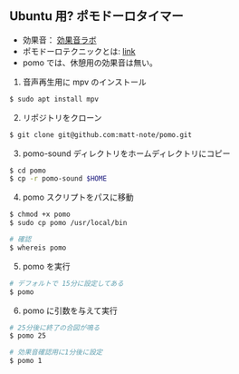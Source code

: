 ## Ubuntu 用? ポモドーロタイマー
* 効果音： [効果音ラボ](https://soundeffect-lab.info/)
* ポモドーロテクニックとは: [link](http://d.hatena.ne.jp/keyword/%A5%DD%A5%E2%A5%C9%A1%BC%A5%ED%A5%C6%A5%AF%A5%CB%A5%C3%A5%AF)
* pomo では、休憩用の効果音は無い。  


1. 音声再生用に mpv のインストール
```bash
$ sudo apt install mpv
```

2. リポジトリをクローン
```bash
$ git clone git@github.com:matt-note/pomo.git
```

3. pomo-sound ディレクトリをホームディレクトリにコピー
```bash
$ cd pomo
$ cp -r pomo-sound $HOME
```

4. pomo スクリプトをパスに移動
```bash
$ chmod +x pomo
$ sudo cp pomo /usr/local/bin

# 確認
$ whereis pomo
```

5. pomo を実行
```bash
# デフォルトで 15分に設定してある
$ pomo
```

6. pomo に引数を与えて実行
```bash
# 25分後に終了の合図が鳴る
$ pomo 25

# 効果音確認用に1分後に設定
$ pomo 1
```

